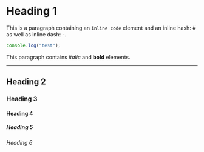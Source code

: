 # Heading 1

This is a paragraph containing an `inline code` element and an inline hash: # as well as inline dash: -.

```js
console.log("test");
```

This paragraph contains _italic_ and **bold** elements.

---

## Heading 2

### Heading 3

#### Heading 4

##### Heading 5

###### Heading 6
